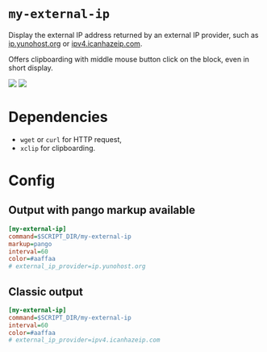 # `my-external-ip`

Display the external IP address returned by an external IP provider,
such as [ip.yunohost.org](http://ip.yunohost.org) or
[ipv4.icanhazeip.com](http://ipv4.icanhazeip.com).

Offers clipboarding with middle mouse button click on the block, even
in short display.

![](my-external-ip-long.png)
![](my-external-ip-short.png)

# Dependencies

- `wget` or `curl` for HTTP request,
- `xclip` for clipboarding.

# Config
## Output with pango markup available
```INI
[my-external-ip]
command=$SCRIPT_DIR/my-external-ip
markup=pango
interval=60
color=#aaffaa
# external_ip_provider=ip.yunohost.org
```

## Classic output
```INI
[my-external-ip]
command=$SCRIPT_DIR/my-external-ip
interval=60
color=#aaffaa
# external_ip_provider=ipv4.icanhazeip.com
```
